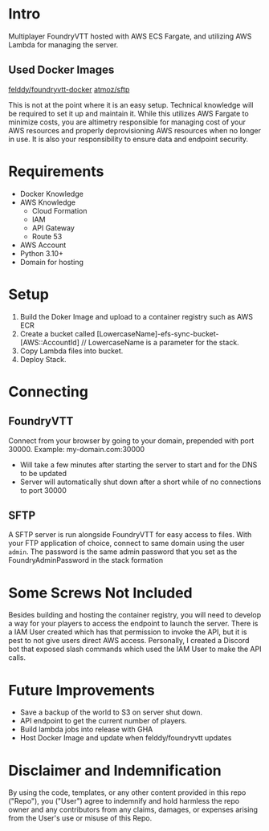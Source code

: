 # Intro
Multiplayer FoundryVTT hosted with AWS ECS Fargate, and utilizing AWS Lambda for managing the server. 

## Used Docker Images
[felddy/foundryvtt-docker](https://github.com/felddy/foundryvtt-docker)
[atmoz/sftp](https://github.com/atmoz/sftp)

This is not at the point where it is an easy setup. Technical knowledge will be required to set it up and maintain it. While this utilizes AWS Fargate to minimize costs, you are altimetry responsible for managing cost of your AWS resources and properly deprovisioning AWS resources when no longer in use. It is also your responsibility to ensure data and endpoint security.

# Requirements
- Docker Knowledge
- AWS Knowledge
  - Cloud Formation
  - IAM
  - API Gateway
  - Route 53
- AWS Account
- Python 3.10+
- Domain for hosting

# Setup
1. Build the Doker Image and upload to a container registry such as AWS ECR
2. Create a bucket called [LowercaseName]-efs-sync-bucket-[AWS::AccountId] // LowercaseName is a parameter for the stack.
3. Copy Lambda files into bucket.
4. Deploy Stack.

# Connecting
## FoundryVTT
Connect from your browser by going to your domain, prepended with port 30000. Example: my-domain.com:30000
- Will take a few minutes after starting the server to start and for the DNS to be updated
- Server will automatically shut down after a short while of no connections to port 30000

## SFTP
A SFTP server is run alongside FoundryVTT for easy access to files. With your FTP application of choice, connect to same domain using the user `admin`. 
The password is the same admin password that you set as the FoundryAdminPassword in the stack formation

# Some Screws Not Included
Besides building and hosting the container registry, you will need to develop a way for your players to access the endpoint to launch the server. There is a IAM User created which has that permission to invoke the API, but it is pest to not give users direct AWS access. Personally, I created a Discord bot that exposed slash commands which used the IAM User to make the API calls.

# Future Improvements
- Save a backup of the world to S3 on server shut down.
- API endpoint to get the current number of players.
- Build lambda jobs into release with GHA
- Host Docker Image and update when felddy/foundryvtt updates

# Disclaimer and Indemnification
By using the code, templates, or any other content provided in this repo ("Repo"), you ("User") agree to indemnify and hold harmless the repo owner and any contributors from any claims, damages, or expenses arising from the User's use or misuse of this Repo.

